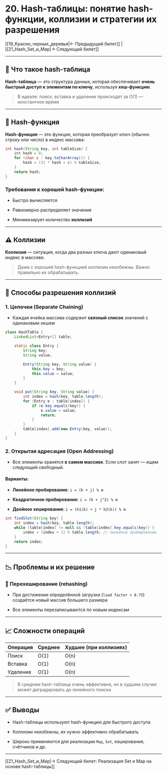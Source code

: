# 20. Hash-таблицы: понятие hash-функции, коллизии и стратегии их разрешения

[[19_Красно_черные_деревья|← Предыдущий билет]] | [[21_Hash_Set_и_Map|→ Следующий билет]]

---

## 🧮 Что такое hash-таблица

**Hash-таблица** — это структура данных, которая обеспечивает **очень быстрый доступ к элементам по ключу**, используя **хеш-функцию**.

> В идеале: поиск, вставка и удаление происходят за O(1) — константное время

---

## 🔑 Hash-функция

**Hash-функция** — это функция, которая преобразует ключ (обычно строку или число) в индекс массива:

```java
int hash(String key, int tableSize) {
    int hash = 0;
    for (char c : key.toCharArray()) {
        hash = (31 * hash + c) % tableSize;
    }
    return hash;
}
```

### Требования к хорошей hash-функции:

- Быстро вычисляется
    
- Равномерно распределяет значения
    
- Минимизирует количество **коллизий**
    

---

## ⚠️ Коллизии

**Коллизия** — ситуация, когда два разных ключа дают одинаковый индекс в массиве.

> Даже с хорошей hash-функцией коллизии неизбежны. Важно правильно их обрабатывать.

---

## 🧩 Способы разрешения коллизий

### 1. Цепочки (Separate Chaining)

- Каждая ячейка массива содержит **связный список** значений с одинаковым хешем
    

```java
class HashTable {
    LinkedList<Entry>[] table;

    static class Entry {
        String key;
        String value;

        Entry(String key, String value) {
            this.key = key;
            this.value = value;
        }
    }

    void put(String key, String value) {
        int index = hash(key, table.length);
        for (Entry e : table[index]) {
            if (e.key.equals(key)) {
                e.value = value;
                return;
            }
        }
        table[index].add(new Entry(key, value));
    }
}
```

### 2. Открытая адресация (Open Addressing)

- Все элементы хранятся **в самом массиве**. Если слот занят — ищем следующий свободный.
    

#### Варианты:

- **Линейное пробирование**: `i = (h + j) % m`
    
- **Квадратичное пробирование**: `i = (h + j^2) % m`
    
- **Двойное хеширование**: `i = (h1(k) + j * h2(k)) % m`
    

```java
int findSlot(String key) {
    int index = hash(key, table.length);
    while (table[index] != null && !table[index].key.equals(key)) {
        index = (index + 1) % table.length; // линейное пробирование
    }
    return index;
}
```

---

## 📉 Проблемы и их решение

### 🔁 Перехеширование (rehashing)

- При достижении определённой загрузки (`load factor > 0.75`) создаётся новый массив большего размера
    
- Все элементы перезаписываются по новым индексам
    

---

## 📈 Сложности операций

|Операция|Среднее|Худшее (при коллизиях)|
|---|---|---|
|Поиск|O(1)|O(n)|
|Вставка|O(1)|O(n)|
|Удаление|O(1)|O(n)|

> В среднем hash-таблица очень эффективна, но в худшем случае может деградировать до линейного поиска

---

## ✅ Выводы

- Hash-таблицы используют hash-функцию для быстрого доступа
    
- Коллизии неизбежны, их нужно эффективно обрабатывать
    
- Широко применяются для реализации `Map`, `Set`, кэширования, счётчиков и др.
    

---

[[21_Hash_Set_и_Map|→ Следующий билет: Реализация Set и Map на основе hash-таблицы]]